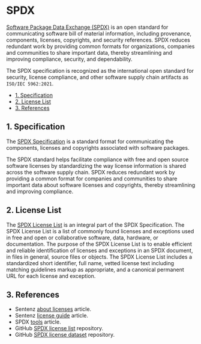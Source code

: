 # SPDX

[Software Package Data Exchange (SPDX)](https://spdx.dev/) is an open standard for communicating software bill of material information, including provenance, components, licenses, copyrights, and security references. SPDX reduces redundant work by providing common formats for organizations, companies and communities to share important data, thereby streamlining and improving compliance, security, and dependability.

The SPDX specification is recognized as the international open standard for security, license compliance, and other software supply chain artifacts as `ISO/IEC 5962:2021`.

- [1. Specification](#1-specification)
- [2. License List](#2-license-list)
- [3. References](#3-references)

## 1. Specification

The [SPDX Specification](https://spdx.dev/specifications/) is a standard format for communicating the components, licenses and copyrights associated with software packages.

The SPDX standard helps facilitate compliance with free and open source software licenses by standardizing the way license information is shared across the software supply chain. SPDX reduces redundant work by providing a common format for companies and communities to share important data about software licenses and copyrights, thereby streamlining and improving compliance.

## 2. License List

The [SPDX License List](https://spdx.org/licenses/) is an integral part of the SPDX Specification. The SPDX License List is a list of commonly found licenses and exceptions used in free and open or collaborative software, data, hardware, or documentation. The purpose of the SPDX License List is to enable efficient and reliable identification of licenses and exceptions in an SPDX document, in files in general, source files or objects. The SPDX License List includes a standardized short identifier, full name, vetted license text including matching guidelines markup as appropriate, and a canonical permanent URL for each license and exception.

## 3. References

- Sentenz [about licenses](../about/licenses.md) article.
- Sentenz [license guide](../guideline/license-guide.md) article.
- SPDX [tools](https://spdx.dev/tools-community/) article.
- GitHub [SPDX license list](https://github.com/spdx/license-list-XML) repository.
- GitHub [SPDX license dataset](https://github.com/spdx/license-list-data) repository.
